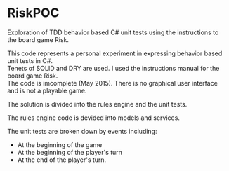 # RiskPOC
Exploration of TDD behavior based C# unit tests using the instructions to the board game Risk.

This code represents a personal experiment in expressing behavior based unit tests in C#.  
Tenets of SOLID and DRY are used.
I used the instructions manual for the board game Risk.  
The code is imcomplete (May 2015).
There is no graphical user interface and is not a playable game.

The solution is divided into the rules engine and the unit tests.  

The rules engine code is devided into models and services.

The unit tests are broken down by events including:

  - At the beginning of the game
  - At the beginning of the player's turn
  - At the end of the player's turn.
